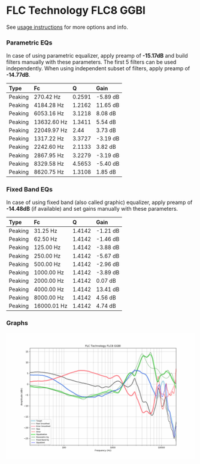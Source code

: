 # FLC Technology FLC8 GGBl
See [usage instructions](https://github.com/jaakkopasanen/AutoEq#usage) for more options and info.

### Parametric EQs
In case of using parametric equalizer, apply preamp of **-15.17dB** and build filters manually
with these parameters. The first 5 filters can be used independently.
When using independent subset of filters, apply preamp of **-14.77dB**.

| Type    | Fc          |      Q | Gain     |
|:--------|:------------|:-------|:---------|
| Peaking | 270.42 Hz   | 0.2591 | -5.89 dB |
| Peaking | 4184.28 Hz  | 1.2162 | 11.65 dB |
| Peaking | 6053.16 Hz  | 3.1218 | 8.08 dB  |
| Peaking | 13632.60 Hz | 1.3411 | 5.54 dB  |
| Peaking | 22049.97 Hz | 2.44   | 3.73 dB  |
| Peaking | 1317.22 Hz  | 3.3727 | -3.19 dB |
| Peaking | 2242.60 Hz  | 2.1133 | 3.82 dB  |
| Peaking | 2867.95 Hz  | 3.2279 | -3.19 dB |
| Peaking | 8329.58 Hz  | 4.5653 | -5.40 dB |
| Peaking | 8620.75 Hz  | 1.3108 | 1.85 dB  |

### Fixed Band EQs
In case of using fixed band (also called graphic) equalizer, apply preamp of **-14.48dB**
(if available) and set gains manually with these parameters.

| Type    | Fc          |      Q | Gain     |
|:--------|:------------|:-------|:---------|
| Peaking | 31.25 Hz    | 1.4142 | -1.21 dB |
| Peaking | 62.50 Hz    | 1.4142 | -1.46 dB |
| Peaking | 125.00 Hz   | 1.4142 | -3.88 dB |
| Peaking | 250.00 Hz   | 1.4142 | -5.67 dB |
| Peaking | 500.00 Hz   | 1.4142 | -2.96 dB |
| Peaking | 1000.00 Hz  | 1.4142 | -3.89 dB |
| Peaking | 2000.00 Hz  | 1.4142 | 0.07 dB  |
| Peaking | 4000.00 Hz  | 1.4142 | 13.41 dB |
| Peaking | 8000.00 Hz  | 1.4142 | 4.56 dB  |
| Peaking | 16000.01 Hz | 1.4142 | 4.74 dB  |

### Graphs
![](./FLC%20Technology%20FLC8%20GGBl.png)